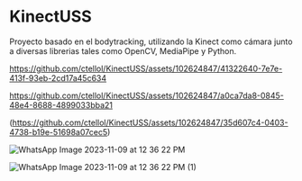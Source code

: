 # KinectUSS
Proyecto basado en el bodytracking, utilizando la Kinect como cámara junto a diversas librerias tales como OpenCV, MediaPipe y Python.

https://github.com/ctellol/KinectUSS/assets/102624847/41322640-7e7e-413f-93eb-2cd17a45c634

https://github.com/ctellol/KinectUSS/assets/102624847/a0ca7da8-0845-48e4-8688-4899033bba21

(https://github.com/ctellol/KinectUSS/assets/102624847/35d607c4-0403-4738-b19e-51698a07cec5)

![WhatsApp Image 2023-11-09 at 12 36 22 PM](https://github.com/ctellol/KinectUSS/assets/102624847/18edf198-a8a3-484f-9ddb-9018225dd5b4)

![WhatsApp Image 2023-11-09 at 12 36 22 PM (1)](https://github.com/ctellol/KinectUSS/assets/102624847/92d4fca3-2164-416e-b0cb-0134d4d82b9a)

